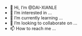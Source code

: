 - 👋 Hi, I’m @DAI-XIANLE
- 👀 I’m interested in ...
- 🌱 I’m currently learning ...
- 💞️ I’m looking to collaborate on ...
- 📫 How to reach me ...

<!---
DAI-XIANLE/DAI-XIANLE is a ✨ special ✨ repository because its `README.md` (this file) appears on your GitHub profile.
You can click the Preview link to take a look at your changes.
--->
